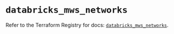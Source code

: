 # `databricks_mws_networks`

Refer to the Terraform Registry for docs: [`databricks_mws_networks`](https://registry.terraform.io/providers/databricks/databricks/1.75.0/docs/resources/mws_networks).
